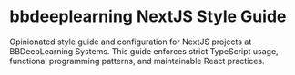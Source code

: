 # bbdeeplearning NextJS Style Guide
 Opinionated style guide and configuration for NextJS projects at BBDeepLearning Systems. This guide enforces strict TypeScript usage, functional programming patterns, and maintainable React practices.
